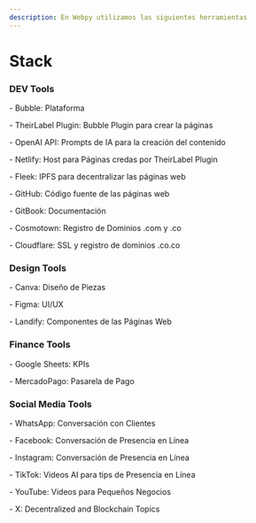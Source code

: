 ```yaml
---
description: En Webpy utilizamos las siguientes herramientas
---
```


# Stack

### DEV Tools

\- Bubble: Plataforma

\- TheirLabel Plugin: Bubble Plugin para crear la páginas &#x20;

\- OpenAI API: Prompts de IA para la creación del contenido&#x20;

\- Netlify: Host para Páginas credas por TheirLabel Plugin&#x20;

\- Fleek: IPFS para decentralizar las páginas web

\- GitHub: Código fuente de las páginas web

\- GitBook: Documentación

\- Cosmotown: Registro de Dominios .com y .co

\- Cloudflare: SSL y registro de dominios .co.co

### Design Tools

\- Canva: Diseño de Piezas

\- Figma: UI/UX

\- Landify: Componentes de las Páginas Web

### Finance Tools

\- Google Sheets: KPIs

\- MercadoPago: Pasarela de Pago

### Social Media Tools

\- WhatsApp: Conversación con Clientes

\- Facebook: Conversación de Presencia en Línea

\- Instagram: Conversación de Presencia en Línea

\- TikTok: Videos AI para tips de Presencia en Línea

\- YouTube: Videos para Pequeños Negocios

\- X: Decentralized and Blockchain Topics
